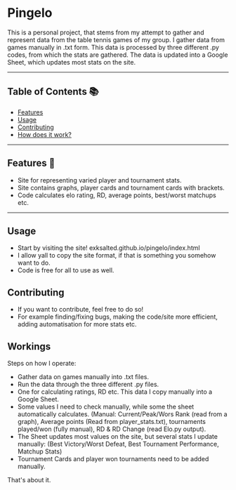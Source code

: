 # Pingelo

This is a personal project, that stems from my attempt to gather and represent data from the table tennis games of my group.
I gather data from games manually in .txt form. This data is processed by three different .py codes, from which the stats are gathered.
The data is updated into a Google Sheet, which updates most stats on the site.

---

## Table of Contents 📚

- [Features](#features)
- [Usage](#usage)
- [Contributing](#contributing)
- [How does it work?](#workings)

---

## Features 🌟

- Site for representing varied player and tournament stats.
- Site contains graphs, player cards and tournament cards with brackets.
- Code calculates elo rating, RD, average points, best/worst matchups etc.
---

## Usage

- Start by visiting the site! exksalted.github.io/pingelo/index.html
- I allow yall to copy the site format, if that is something you somehow want to do.
- Code is free for all to use as well.

## Contributing

- If you want to contribute, feel free to do so!
- For example finding/fixing bugs, making the code/site more efficient, adding automatisation for more stats etc.

## Workings

Steps on how I operate:
- Gather data on games manually into .txt files.
- Run the data through the three different .py files.
- One for calculating ratings, RD etc. This data I copy manually into a Google Sheet.
- Some values I need to check manually, while some the sheet automatically calculates. (Manual: Current/Peak/Wors Rank (read from a graph), Average points (Read from player_stats.txt), tournaments played/won (fully manual), RD & RD Change (read Elo.py output).
- The Sheet updates most values on the site, but several stats I update manually: (Best Victory/Worst Defeat, Best Tournament Performance, Matchup Stats)
- Tournament Cards and player won tournaments need to be added manually.


That's about it.
